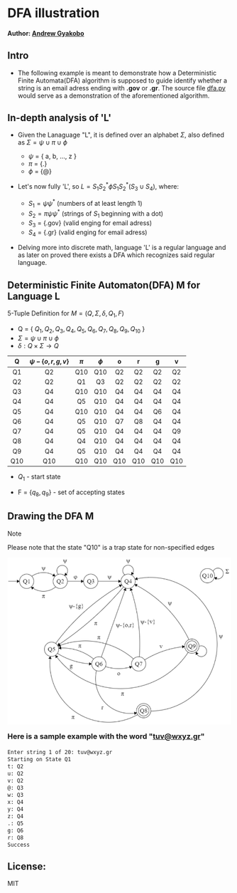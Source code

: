 # DFA illustration

#### Author: [Andrew Gyakobo](https://github.com/Gyakobo)

## Intro
* The following example is meant to demonstrate how a Deterministic Finite Automata(DFA) algorithm is supposed to guide identify whether a string is an email adress ending with **.gov** or **.gr**. The source file [dfa.py](https://github.com/Gyakobo/Recognizing_an_email_adress_with_DFA/blob/main/dfa.py) would serve as a demonstration of the aforementioned algorithm.

## In-depth analysis of 'L'
* Given the Lanaguage "L", it is defined over an alphabet $\Sigma$, also defined as $\Sigma = \psi \cup \pi \cup \phi$

    * $\psi$ = { a, b, ..., z } 
    * $\pi$ = {.} 
    * $\phi$ = {@} 

* Let's now fully 'L', so $L = S_{1}S_{2}^* \phi S_{1}S_{2}^*(S_{3} \cup S_{4})$, where: 

    * $S_{1} = \psi \psi^*$ (numbers of at least length 1)
    * $S_{2} = \pi \psi \psi^*$ (strings of $S_{1}$ beginning with a dot)
    * $S_{3}$ = {.gov} (valid enging for email adress)
    * $S_{4}$ = {.gr} (valid enging for email adress)

* Delving more into discrete math, language 'L' is a regular language and as later on proved there exists a DFA which recognizes said regular language. 

## Deterministic Finite Automaton(DFA) M for Language L
5-Tuple Definition for $M = (Q, \Sigma, \delta, Q_{1}, F)$

* Q = { $Q_{1}, Q_{2}, Q_{3}, Q_{4}, Q_{5}, Q_{6}, Q_{7}, Q_{8}, Q_{9}, Q_{10}$ }
* $\Sigma = \psi \cup \pi \cup \phi$
* $\delta: Q × \Sigma \rightarrow Q$

| Q | $\psi-\{o,r,g,v\}$ | $\pi$ | $\phi$| o | r | g | v |
|:---:|:---:|:---:|:---:|:---:|:---:|:---:|:---:|
| Q1  | Q2 | Q10 | Q10 | Q2 | Q2 | Q2 | Q2 | 
| Q2  | Q2 | Q1 | Q3 |  Q2 |  Q2 | Q2 | Q2 |
| Q3  | Q4 | Q10 | Q10 | Q4 | Q4 | Q4 | Q4 |
| Q4  | Q4 | Q5 | Q10 | Q4 | Q4 | Q4 | Q4 |
| Q5  | Q4 | Q10 | Q10 | Q4 | Q4 | Q6 | Q4 |
| Q6  | Q4 | Q5 | Q10 | Q7 | Q8 | Q4 | Q4 |
| Q7  | Q4 | Q5 | Q10 | Q4 | Q4 | Q4 | Q9 |
| Q8  | Q4 | Q4 | Q10 | Q4 | Q4 | Q4 | Q4 |
| Q9  | Q4 | Q5  | Q10 | Q4 | Q4 | Q4 | Q4 |
| Q10 | Q10 | Q10 | Q10 | Q10 | Q10 | Q10 | Q10 |   

* $Q_{1}$ - start state

* F = {$q_{8}, q_{9}$} - set of accepting states

## Drawing the DFA M 

> [!Note] 
>Please note that the state "Q10" is a trap state for non-specified edges


<img src="./assets/dfa_img.png" style="float: left; margin-bottom: 1rem;">

### Here is a sample example with the word "tuv@wxyz.gr"

```
Enter string 1 of 20: tuv@wxyz.gr
Starting on State Q1
t: Q2
u: Q2
v: Q2
@: Q3
w: Q3
x: Q4
y: Q4
z: Q4
.: Q5
g: Q6
r: Q8
Success
```

## License:
MIT
